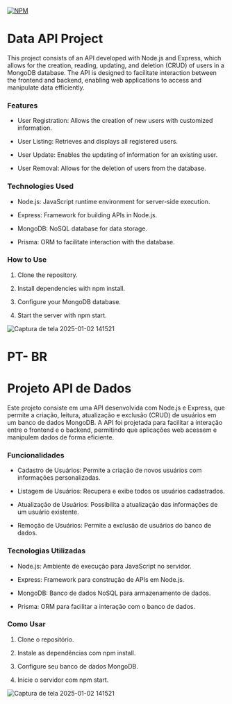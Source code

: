 [![NPM](https://img.shields.io/npm/l/react)](https://github.com/felippeximenes/Api_de_dados/blob/main/LICENSE) 

# Data API Project

This project consists of an API developed with Node.js and Express, which allows for the creation, reading, updating, and deletion (CRUD) of users in a MongoDB database. The API is designed to facilitate interaction between the frontend and backend, enabling web applications to access and manipulate data efficiently.

### Features

- User Registration: Allows the creation of new users with customized information.

- User Listing: Retrieves and displays all registered users.

- User Update: Enables the updating of information for an existing user.

- User Removal: Allows for the deletion of users from the database.

### Technologies Used

- Node.js: JavaScript runtime environment for server-side execution.

- Express: Framework for building APIs in Node.js.

- MongoDB: NoSQL database for data storage.

- Prisma: ORM to facilitate interaction with the database.

### How to Use

1. Clone the repository.

2. Install dependencies with npm install.

3. Configure your MongoDB database.

4. Start the server with npm start.

![Captura de tela 2025-01-02 141521](https://github.com/user-attachments/assets/4f2bec30-5957-4fe7-b57a-46819d9ba710)



# PT- BR

# Projeto API de Dados

Este projeto consiste em uma API desenvolvida com Node.js e Express, que permite a criação, leitura, atualização e exclusão (CRUD) de usuários em um banco de dados MongoDB. A API foi projetada para facilitar a interação entre o frontend e o backend, permitindo que aplicações web acessem e manipulem dados de forma eficiente.

### Funcionalidades

- Cadastro de Usuários: Permite a criação de novos usuários com informações personalizadas.

- Listagem de Usuários: Recupera e exibe todos os usuários cadastrados.

- Atualização de Usuários: Possibilita a atualização das informações de um usuário existente.

- Remoção de Usuários: Permite a exclusão de usuários do banco de dados.

### Tecnologias Utilizadas

- Node.js: Ambiente de execução para JavaScript no servidor.

- Express: Framework para construção de APIs em Node.js.

- MongoDB: Banco de dados NoSQL para armazenamento de dados.

- Prisma: ORM para facilitar a interação com o banco de dados.

### Como Usar

1. Clone o repositório.

2. Instale as dependências com npm install.

3. Configure seu banco de dados MongoDB.

4. Inicie o servidor com npm start.


![Captura de tela 2025-01-02 141521](https://github.com/user-attachments/assets/4f2bec30-5957-4fe7-b57a-46819d9ba710)
